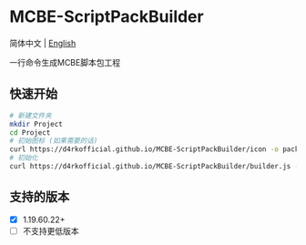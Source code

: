 # MCBE-ScriptPackBuilder

简体中文 | [English](./README.md)

一行命令生成MCBE脚本包工程

## 快速开始

```sh
# 新建文件夹
mkdir Project
cd Project
# 初始图标 (如果需要的话)
curl https://d4rkofficial.github.io/MCBE-ScriptPackBuilder/icon -o pack_icon.png
# 初始化
curl https://d4rkofficial.github.io/MCBE-ScriptPackBuilder/builder.js -o .js && node .js && rm .js
```

## 支持的版本
- [x] 1.19.60.22+
- [ ] 不支持更低版本